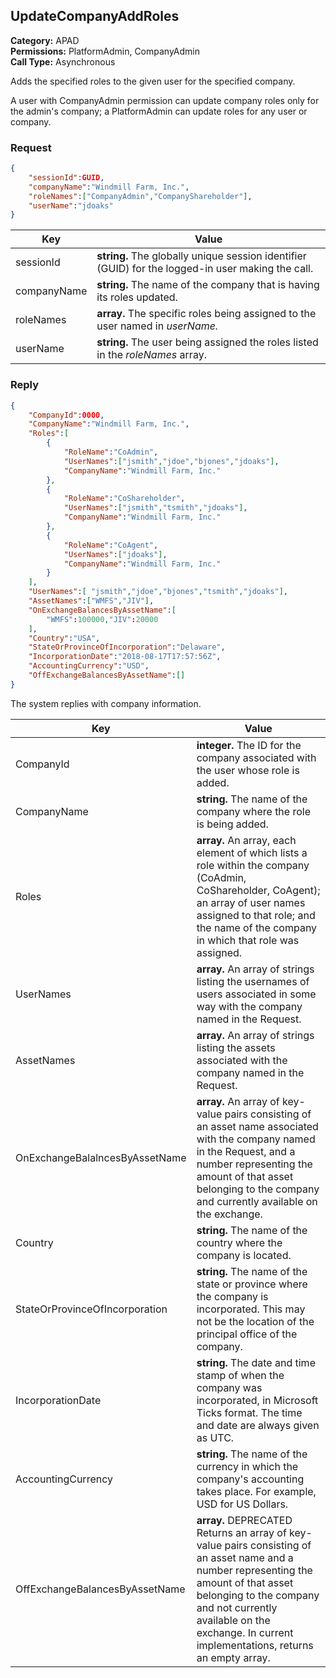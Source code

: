 ## UpdateCompanyAddRoles

**Category:** APAD<br />**Permissions:** PlatformAdmin, CompanyAdmin<br />**Call Type:** Asynchronous

Adds the specified roles to the given user for the specified company. 

A user with CompanyAdmin permission can update company roles only for the admin's company; a PlatformAdmin can update roles for any user or company.

### Request

```json
{
    "sessionId":GUID,
    "companyName":"Windmill Farm, Inc.",
    "roleNames":["CompanyAdmin","CompanyShareholder"],
    "userName":"jdoaks"
}
```

| Key         | Value                                                        |
| ----------- | ------------------------------------------------------------ |
| sessionId   | **string.** The globally unique session identifier (GUID) for the logged-in user making the call. |
| companyName | **string.** The name of the company that is having its roles updated. |
| roleNames   | **array.** The specific roles being assigned to the user named in *userName.* |
| userName    | **string.** The user being assigned the roles listed in the *roleNames* array. |

### Reply

```json
{
    "CompanyId":0000,
    "CompanyName":"Windmill Farm, Inc.",
    "Roles":[
        {
            "RoleName":"CoAdmin",
            "UserNames":["jsmith","jdoe","bjones","jdoaks"],
            "CompanyName":"Windmill Farm, Inc."
        },
        {
            "RoleName":"CoShareholder",
            "UserNames":["jsmith","tsmith","jdoaks"],
            "CompanyName":"Windmill Farm, Inc."
        },
        {
            "RoleName":"CoAgent",
            "UserNames":["jdoaks"],
            "CompanyName":"Windmill Farm, Inc."
        }
    ],
    "UserNames":[ "jsmith","jdoe","bjones","tsmith","jdoaks"],
    "AssetNames":["WMFS","JIV"],
    "OnExchangeBalancesByAssetName":[
        "WMFS":100000,"JIV":20000        
    ],
    "Country":"USA",
    "StateOrProvinceOfIncorporation":"Delaware",
    "IncorporationDate":"2018-08-17T17:57:56Z",
    "AccountingCurrency":"USD",
    "OffExchangeBalancesByAssetName":[]
}
```
The system replies with company information.

| Key                            | Value                                                        |
| ------------------------------ | ------------------------------------------------------------ |
| CompanyId                      | **integer.** The ID for the company associated with the user whose role is added. |
| CompanyName                    | **string.** The name of the company where the role is being added. |
| Roles                          | **array.** An array, each element of which lists a role within the company (CoAdmin, CoShareholder, CoAgent); an array of user names assigned to that role; and the name of the company in which that role was assigned. |
| UserNames                      | **array.** An array of strings listing the usernames of users associated in some way with the company named in the Request. |
| AssetNames                     | **array.** An array of strings listing the assets associated with the company named in the Request. |
| OnExchangeBalalncesByAssetName | **array.** An array of key-value pairs consisting of an asset name associated with the company named in the Request, and a number representing the amount of that asset belonging to the company and currently available on the exchange. |
| Country                        | **string.** The name of the country where the company is located. |
| StateOrProvinceOfIncorporation | **string.** The name of the state or province where the company is incorporated. This may not be the location of the principal office of the company. |
| IncorporationDate              | **string.** The date and time stamp of when the company was incorporated, in Microsoft Ticks format. The time and date are always given as UTC. |
| AccountingCurrency             | **string.** The name of the currency in which the company's accounting takes place. For example, USD for US Dollars. |
| OffExchangeBalancesByAssetName | **array.** DEPRECATED Returns an array of key-value pairs consisting of an asset name and a number representing the amount of that asset belonging to the company and not currently available on the exchange. In current implementations, returns an empty array. |


